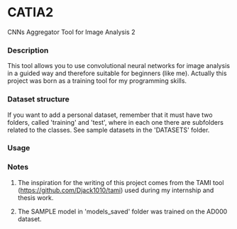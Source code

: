 # CATIA2
 CNNs Aggregator Tool for Image Analysis 2
 
### Description
This tool allows you to use convolutional neural networks for image analysis in a guided way and therefore suitable for beginners (like me).
Actually this project was born as a training tool for my programming skills.

### Dataset structure
If you want to add a personal dataset, remember that it must have two folders, called 'training' and 'test', where in each one there are subfolders related to the classes.
See sample datasets in the 'DATASETS' folder.

### Usage

### Notes
1) The inspiration for the writing of this project comes from the TAMI tool (https://github.com/Djack1010/tami) used during my internship and thesis work.

2) The SAMPLE model in 'models_saved' folder was trained on the AD000 dataset.
